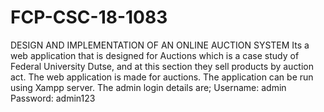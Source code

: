 # FCP-CSC-18-1083
DESIGN AND IMPLEMENTATION OF AN ONLINE AUCTION SYSTEM
Its a web application that is designed for Auctions which is a case study of Federal University Dutse, and at this section they sell products by auction act.
The web application is made for auctions.
The application can be run using Xampp server. The admin login details are;
Username: admin
Password: admin123
